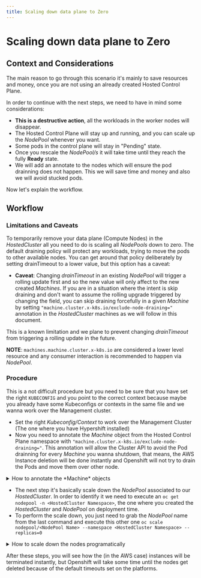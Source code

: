 ```yaml
---
title: Scaling down data plane to Zero
---
```


# Scaling down data plane to Zero

## Context and Considerations

The main reason to go through this scenario it's mainly to save resources and money, once you are not using an already created Hosted Control Plane.

In order to continue with the next steps, we need to have in mind some considerations:

- **This is a destructive action**, all the workloads in the worker nodes will disappear.
- The Hosted Control Plane will stay up and running, and you can scale up the *NodePool* whenever you want.
- Some pods in the control plane will stay in "Pending" state.  
- Once you rescale the *NodePool/s* it will take time until they reach the fully **Ready** state.
- We will add an annotate to the nodes which will ensure the pod drainning does not happen. This we will save time and money and also we will avoid stucked pods.

Now let's explain the workflow.

## Workflow

### Limitations and Caveats

To temporarily remove your data plane (Compute Nodes) in the *HostedCluster* all you need to do is scaling all *NodePools* down to zero. The default draining policy will protect any workloads, trying to move the pods to other available nodes. You can get around that policy deliberately by setting drainTimeout to a lower value, but this option has a caveat:

- **Caveat**: Changing *drainTimeout* in an existing *NodePool* will trigger a rolling update first and so the new value will only affect to the new created *Machines*. If you are in a situation where the intent is skip draining and don't want to assume the rolling upgrade triggered by changing the field, you can skip draining forcefully in a given *Machine* by setting `"machine.cluster.x-k8s.io/exclude-node-draining="` annotation in the *HostedCluster* machines as we will follow in this document.

This is a known limitation and we plane to prevent changing *drainTimeout* from triggering a rolling update in the future.

**NOTE**: `machines.machine.cluster.x-k8s.io` are considered a lower level resource and any consumer interaction is recommended to happen via *NodePool*.

### Procedure

This is a not difficult procedure but you need to be sure that you have set the right `KUBECONFIG` and you point to the correct context because maybe you already have some Kubeconfigs or contexts in the same file and we wanna work over the Management cluster.

- Set the right *Kubeconfig/Context* to work over the Management Cluster (The one where you have Hypershift installed)
- Now you need to annotate the *Machine* object from the Hosted Control Plane namespace with `"machine.cluster.x-k8s.io/exclude-node-draining="`. This annotation will allow the Cluster API to avoid the Pod drainning for every *Machine* you wanna shutdown, that means, the AWS Instance deletion will be done instantly and Openshift will not try to drain the Pods and move them over other node.

<details>
<summary> How to annotate the *Machine* objects </summary>

You can do it manually using this command:
```bash
oc annotate -n <HostedClusterNamespace>-<HostedClusterName> machines --all "machine.cluster.x-k8s.io/exclude-node-draining="
```

or execute this script:

```bash
#!/bin/bash

function annotate_nodes() {
    MACHINES="$(oc get machines -n ${HC_CLUSTER_NS}-${HC_CLUSTER_NAME} -o name | wc -l)"
    if [[ ${MACHINES} -le 0 ]];then
        echo "There is not machines or machineSets in the Hosted ControlPlane namespace, exiting..."
        echo "HC Namespace: ${HC_CLUSTER_NS}"
        echo "HC Clusted Name: ${HC_CLUSTER_NAME}"
        exit 1
    fi 

    echo "Annotating Nodes to avoid Draining"
    oc annotate -n ${HC_CLUSTER_NS}-${HC_CLUSTER_NAME} machines --all "machine.cluster.x-k8s.io/exclude-node-draining="
    echo "Nodes annotated!"
}


## Fill these variables first
export KUBECONFIG=<KubeconfigPath>
export HC_CLUSTER_NS=<HostedClusterNamespace>
export HC_CLUSTER_NAME=<HostedClusterName>

CHECK_NS="$(oc get ns -o name ${2})"
if [[ -z "${CHECK_NS}" ]];then
    echo "Namespace does not exists in the Management Cluster"
    exit 1
fi

CHECK_HC="$(oc get hc -n ${HC_CLUSTER_NS} -o name ${3})"
if [[ -z "${CHECK_HC}" ]];then
    echo "HC ${3} does not exists in the namespace ${2} of the Management Cluster"
    exit 1
fi

annotate_nodes
```

</details>

- The next step it's basically scale down the *NodePool* associated to our *HostedCluster*. In order to identify it we need to execute an `oc get nodepool -n <HostedCluster Namespace>`, the one where you created the *HostedCluster* and *NodePool* on deployment time.
- To perform the scale down, you just need to grab the *NodePool* name from the last command and execute this other one `oc scale nodepool/<NodePool Name> --namespace <HostedCluster Namespace> --replicas=0`


<details>
<summary> How to scale down the nodes programatically </summary>

```bash
#!/bin/bash

function scale_down_pool() {

    # Validated that the nodes in AWS Scale down instantly, they take sometime to disappear inside of Openshift
    # but the draining is avoided for sure
    echo "Scalling down the nodes for ${HC_CLUSTER_NAME} cluster"
    NODEPOOLS=$(oc get nodepools -n ${HC_CLUSTER_NS} -o=jsonpath='{.items[?(@.spec.clusterName=="'${HC_CLUSTER_NAME}'")].metadata.name}')
    oc scale nodepool/${NODEPOOLS} --namespace ${HC_CLUSTER_NS} --replicas=0
    echo "NodePool ${NODEPOOLS} scaled down!"
}

## Fill these variables first
export KUBECONFIG=<KubeconfigPath>
export HC_CLUSTER_NS=<HostedClusterNamespace>
export HC_CLUSTER_NAME=<HostedClusterName>

CHECK_NS="$(oc get ns -o name ${2})"
if [[ -z "${CHECK_NS}" ]];then
    echo "Namespace does not exists in the Management Cluster"
    exit 1
fi

CHECK_HC="$(oc get hc -n ${HC_CLUSTER_NS} -o name ${3})"
if [[ -z "${CHECK_HC}" ]];then
    echo "HC ${3} does not exists in the namespace ${2} of the Management Cluster"
    exit 1
fi

scale_down_nodepool
```

</details>

After these steps, you will see how the (in the AWS case) instances will be terminated instantly, but Openshift will take some time until the nodes get deleted because of the default timeouts set on the platforms.

